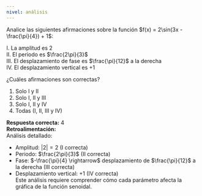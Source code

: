 ```yaml
---
nivel: análisis
---
```


Analice las siguientes afirmaciones sobre la función $f(x) = 2\sin(3x - \frac{\pi}{4}) + 1$:

I. La amplitud es $2$  
II. El periodo es $\frac{2\pi}{3}$  
III. El desplazamiento de fase es $\frac{\pi}{12}$ a la derecha  
IV. El desplazamiento vertical es $+1$  

¿Cuáles afirmaciones son correctas?

1. Solo I y II  
2. Solo I, II y III  
3. Solo I, II y IV  
4. Todas (I, II, III y IV)  

**Respuesta correcta:** 4  
**Retroalimentación:**  
Análisis detallado:
- Amplitud: $|2| = 2$ (I correcta)  
- Periodo: $\frac{2\pi}{3}$ (II correcta)  
- Fase: $-\frac{\pi}{4} \rightarrow$ desplazamiento de $\frac{\pi}{12}$ a la derecha (III correcta)  
- Desplazamiento vertical: $+1$ (IV correcta)  
Este análisis requiere comprender cómo cada parámetro afecta la gráfica de la función senoidal.
